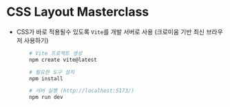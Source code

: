 # CSS Layout Masterclass

- CSS가 바로 적용될수 있도록 `Vite`를 개발 서버로 사용
  (크로미움 기반 최신 브라우저 사용하기)

  ```zsh
      # Vite 프로젝트 생성
      npm create vite@latest

      # 필요한 도구 설치
      npm install

      # 서버 실행 (http://localhost:5173/)
      npm run dev
  ```

